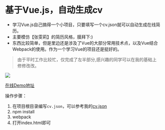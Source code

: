 # 基于Vue.js，自动生成cv
- 学习Vue.js自己搞得一个小项目，只要填写一个cv.json就可以自动生成在线简历。
- 主要模仿【张雯莉】的简历风格，膜拜下:)
- 东西比较简单，但是里边还是涉及了Vue的大部分常用技术点，以及Vue结合Webpack的使用。作为一个学习Vue的项目还是挺好的。

> 由于平时工作比较忙，仅完成了左半部分,感兴趣的同学可以在我的基础上修修改改。

![](http://7xjogi.com1.z0.glb.clouddn.com/auto-cv.png)

[在线Demo地址](http://shineyao.cn/resume/)

操作步骤：
1. 在项目根目录编写`cv.json`，可以参考我的[cv.json](https://github.com/bulldog478/auto-cv/blob/master/cv.json)
2. npm install
3. webpack
4. 打开index.html即可


